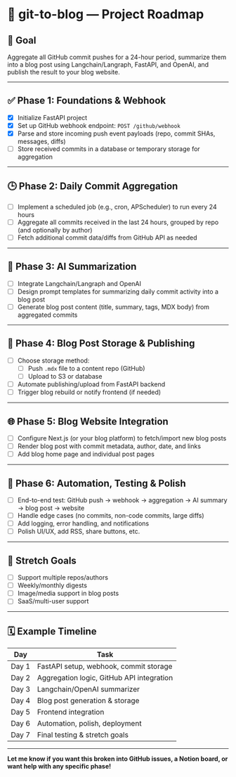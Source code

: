 # 📝 git-to-blog — Project Roadmap

## 🎯 Goal

Aggregate all GitHub commit pushes for a 24-hour period, summarize them into a blog post using Langchain/Langraph, FastAPI, and OpenAI, and publish the result to your blog website.

---

## ✅ Phase 1: Foundations & Webhook

- [x] Initialize FastAPI project
- [x] Set up GitHub webhook endpoint: `POST /github/webhook`
- [x] Parse and store incoming push event payloads (repo, commit SHAs, messages, diffs)
- [ ] Store received commits in a database or temporary storage for aggregation

---

## 🕒 Phase 2: Daily Commit Aggregation

- [ ] Implement a scheduled job (e.g., cron, APScheduler) to run every 24 hours
- [ ] Aggregate all commits received in the last 24 hours, grouped by repo (and optionally by author)
- [ ] Fetch additional commit data/diffs from GitHub API as needed

---

## 🤖 Phase 3: AI Summarization

- [ ] Integrate Langchain/Langraph and OpenAI
- [ ] Design prompt templates for summarizing daily commit activity into a blog post
- [ ] Generate blog post content (title, summary, tags, MDX body) from aggregated commits

---

## 💾 Phase 4: Blog Post Storage & Publishing

- [ ] Choose storage method:
  - [ ] Push `.mdx` file to a content repo (GitHub)
  - [ ] Upload to S3 or database
- [ ] Automate publishing/upload from FastAPI backend
- [ ] Trigger blog rebuild or notify frontend (if needed)

---

## 🌐 Phase 5: Blog Website Integration

- [ ] Configure Next.js (or your blog platform) to fetch/import new blog posts
- [ ] Render blog post with commit metadata, author, date, and links
- [ ] Add blog home page and individual post pages

---

## 🚀 Phase 6: Automation, Testing & Polish

- [ ] End-to-end test: GitHub push → webhook → aggregation → AI summary → blog post → website
- [ ] Handle edge cases (no commits, non-code commits, large diffs)
- [ ] Add logging, error handling, and notifications
- [ ] Polish UI/UX, add RSS, share buttons, etc.

---

## 🧠 Stretch Goals

- [ ] Support multiple repos/authors
- [ ] Weekly/monthly digests
- [ ] Image/media support in blog posts
- [ ] SaaS/multi-user support

---

## 🗓️ Example Timeline

| Day   | Task                                      |
| ----- | ----------------------------------------- |
| Day 1 | FastAPI setup, webhook, commit storage    |
| Day 2 | Aggregation logic, GitHub API integration |
| Day 3 | Langchain/OpenAI summarizer               |
| Day 4 | Blog post generation & storage            |
| Day 5 | Frontend integration                      |
| Day 6 | Automation, polish, deployment            |
| Day 7 | Final testing & stretch goals             |

---

**Let me know if you want this broken into GitHub issues, a Notion board, or want help with any specific phase!**
